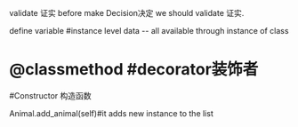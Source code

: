 validate 证实
before make Decision决定 we should validate 证实.

define variable
#instance level data -- all available through instance of class

# @classmethod  #decorator装饰者
#Constructor 构造函数

Animal.add_animal(self)#it adds new instance to the list